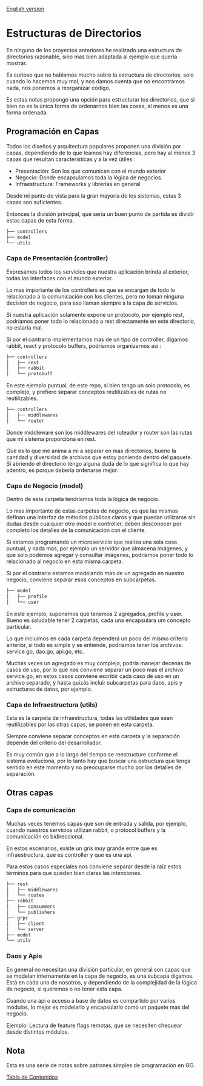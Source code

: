 [English version](https://github.com/nmarsollier/go_directories/blob/main/README_en.md)

# Estructuras de Directorios

En ninguno de los proyectos anteriores he realizado una estructura de directorios razonable, sino mas bien adaptada al ejemplo que quería mostrar.

Es curioso que no hablamos mucho sobre la estructura de directorios, solo cuando lo hacemos muy mal, y nos damos cuenta que no encontramos nada, nos ponemos a reorganizar código.

Es estas notas propongo una opción para estructurar los directorios, que si bien no es la única forma de ordenarnos bien las cosas, al menos es una forma ordenada.

## Programación en Capas

Todos los diseños y arquitectura populares proponen una división por capas, dependiendo de lo que leamos hay diferencias, pero hay al menos 3 capas que resultan características y a la vez útiles :

* Presentación: Son los que comunican con el mundo exterior
* Negocio: Donde encapsulamos toda la lógica de negocios.
* Infraestructura: Frameworks y librerías en general

Desde mi punto de vista para la gran mayoría de los sistemas, estas 3 capas son  suficientes.

Entonces la división principal, que seria un buen punto de partida es dividir estas capas de esta forma.

```bash
├── controllers
├── model
└── utils

```

### Capa de Presentación (controller)

Expresamos todos los servicios que nuestra aplicación brinda al exterior, todas las interfaces con el mundo exterior.

Lo mas importante de los controllers es que se encargan de todo lo relacionado a la comunicación con los clientes, pero no toman ninguna decision de negocio, para eso llaman siempre a la capa de servicios.

Si nuestra aplicación solamente expone un protocolo, por ejemplo rest, podríamos poner todo lo relacionado a rest directamente en este directorio, no estaría mal.

Si por el contrario implementamos mas de un tipo de controller, digamos rabbit, react y protocolo buffers, podríamos organizarnos asi :

```bash
├── controllers
│   ├── rest
│   ├── rabbit
│   └── protobuff
```

En este ejemplo puntual, de este repo, si bien tengo un solo protocolo, es complejo, y prefiero separar conceptos reutilizables de rutas no reutilizables.

```bash
├── controllers
│   ├── middlewares
│   └── router
```

Donde middleware son los middlewares del ruteador y router son las rutas que mi sistema proporciona en rest.

Que es lo que me anima a mi a separar en mas directorios, bueno la cantidad y diversidad de archivos que estoy poniendo dentro del paquete. Si abriendo el directorio tengo alguna duda de lo que significa lo que hay adentro, es porque debería ordenarse mejor.

### Capa de Negocio (model)

Dentro de esta carpeta tendríamos toda la lógica de negocio.

Lo mas importante de estas carpetas de negocio, es que las mismas definan una interfaz de métodos públicos claros y que puedan utilizarse sin dudas desde cualquier otro model o controller, deben desconocer por completo los detalles de la comunicación con el cliente.

Si estamos programando un microservicio que realiza una sola cosa puntual, y nada mas, por ejemplo un servidor que almacena imágenes, y que solo podemos agregar y consultar imágenes, podríamos poner todo lo relacionado al negocio en esta misma carpeta.

Si por el contrario estamos modelando mas de un agregado en nuestro negocio, conviene separar esos conceptos en subcarpetas.

```bash
├── model
│   ├── profile
│   └── user
```

En este ejemplo, suponemos que tenemos 2 agregados, profile y user. Bueno es saludable tener 2 carpetas, cada una encapsulara um concepto particular.

Lo que incluimos en cada carpeta dependerá un poco del mismo criterio anterior, si todo es simple y se entiende, podríamos tener los archivos: service.go, dao.go, api.go, etc.

Muchas veces un agregado es muy complejo, podría manejar decenas de casos de uso, por lo que nos conviene separar un poco mas el archivo service.go, en estos casos conviene escribir cada caso de uso en un archivo separado, y hasta quizás incluir subcarpetas para daos, apis y estructuras de datos, por ejemplo.

### Capa de Infraestructura (utils)

Esta es la carpeta de infraestructura, todas las utilidades que sean reutilizables por las otras capas, se ponen en esta carpeta.

Siempre conviene separar conceptos en esta carpeta y la separación depende del criterio del desarrollador. 

Es muy común que a lo largo del tiempo se reestructure conforme el sistema evoluciona, por lo tanto hay que buscar una estructura que tenga sentido en este momento y no preocuparse mucho por los detalles de separación.

## Otras capas 

### Capa de comunicación

Muchas veces tenemos capas que son de entrada y salida, por ejemplo, cuando nuestros servicios utilizan rabbit, o protocol buffers y la comunicación es bidireccional.

En estos escenarios, existe un gris muy grande entre que es infraestructura, que es controller y que es una api.

Para estos casos especiales nos conviene separar desde la raíz estos términos para que queden bien claras las intenciones.

```bash
├── rest
│   ├── middlewares
│   └── routes
├── rabbit
│   ├── consummers
│   └── publishers
├── grpc
│   ├── client
│   └── server
├── model
└── utils

```

### Daos y Apis

En general no necesitan una división particular, en general son capas que se modelan internamente en la capa de negocio, es una subcapa digamos. Está en cada uno de nosotros, y dependiendo de la complejidad de la lógica de negocio, si queremos o no tener esta capa.

Cuando una api o acceso a base de datos es compartido por varios módulos, lo mejor es modelarlo y encapsularlo como un paquete mas del negocio. 

Ejemplo: Lectura de feature flags remotas, que se necesiten chequear desde distintos módulos.

## Nota

Esta es una serie de notas sobre patrones simples de programación en GO.

[Tabla de Contenidos](https://github.com/nmarsollier/go_index/blob/main/README.md)
